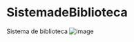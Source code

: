 # SistemadeBiblioteca
Sistema de biblioteca 
![image](https://github.com/Warteaga22/SistemadeBiblioteca/assets/90656337/d7b0c967-e23e-4f97-bb60-f205e7cff74c)
